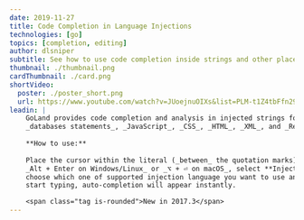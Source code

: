 ```yaml
---
date: 2019-11-27
title: Code Completion in Language Injections
technologies: [go]
topics: [completion, editing]
author: dlsniper
subtitle: See how to use code completion inside strings and other places
thumbnail: ./thumbnail.png
cardThumbnail: ./card.png
shortVideo:
  poster: ./poster_short.png
  url: https://www.youtube.com/watch?v=JUoejnuOIXs&list=PLM-t1Z4tbFfn291KlSOQE_ulCAyzXO3uA
leadin: |
    GoLand provides code completion and analysis in injected strings for _SQL_ and 
    _databases statements_, _JavaScript_, _CSS_, _HTML_, _XML_, and _RegExp_, etc.
    
    **How to use:**
    
    Place the cursor within the literal (_between_ the quotation marks) and press 
    _Alt + Enter on Windows/Linux_ or _⌥ + ⏎ on macOS_, select **Inject language or reference**,
    choose which one of supported injection language you want to use and 
    start typing, auto-completion will appear instantly.

    <span class="tag is-rounded">New in 2017.3</span>
---
```

